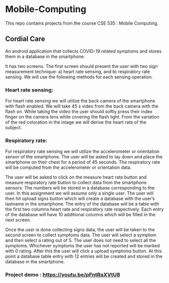 # Mobile-Computing
This repo contains projects from the course CSE 535 : Mobile Computing.


## Cordial Care
An android application that collects COVID-19 related symptoms and stores them in a database in the smartphone. 

It has two screens. 
The first screen should present the user with two sign measurement technique: a) heart rate sensing, and b) respiratory rate sensing. 
We will use the following methods for each sensing operation.
### Heart rate sensing: 
For heart rate sensing we will utilize the back camera of the smartphone with flash enabled. We will take 45 s video from the back camera with the flash on. While taking the video the user should softly press their index finger on the camera lens while covering the flash light. From the variation of the red coloration in the image we will derive the heart rate of the subject.
### Respiratory rate: 
For respiratory rate sensing we will utilize the accelerometer or orientation sensor of the smartphone. The user will be asked to lay down and place the smartphone on their chest for a period of 45 seconds. The respiratory rate will be computed from the accelerometer or orientation data. 

The user will be asked to click on the measure heart rate button and measure respiratory rate button to collect data from the smartphone sensors. The numbers will be stored in a database corresponding to the user. In this assignment we will assume only a single user. The user will then hit upload signs button which will create a database with the user’s lastname in the smartphone. The entry of the database will be a table with the first two columns heart rate and respiratory rate respectively. Each entry of the database will have 10 additional columns which will be filled in the next screen.

Once the user is done collecting signs data, the user will be taken to the second screen to collect symptoms data. The user will select a symptom and then select a rating out of 5. The user does not need to select all the symptoms. Whichever symptoms the user has not reported will be marked with 0 rating. After this the user will click a upload symptoms button. At this point a database table entry with 12 entries will be created and stored in the database in the smartphone. 

### Project demo : https://youtu.be/pFntRaXVtU8
